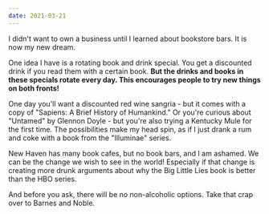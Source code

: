 ```yaml
---
date: 2021-03-21
---
```


I didn't want to own a business until I learned about bookstore bars. It is now my new dream.

One idea I have is a rotating book and drink special. You get a discounted drink if you read them with a certain book. **But the drinks and books in these specials rotate every day. This encourages people to try new things on both fronts!**

One day you'll want a discounted red wine sangria - but it comes with a copy of "Sapiens: A Brief History of Humankind." Or you're curious about "Untamed" by Glennon Doyle - but you're also trying a Kentucky Mule for the first time. The possibilities make my head spin, as if I just drank a rum and coke with a book from the "Illuminae" series.

New Haven has many book cafes, but no book bars, and I am ashamed. We can be the change we wish to see in the world! Especially if that change is creating more drunk arguments about why the Big Little Lies book is better than the HBO series.

And before you ask, there will be no non-alcoholic options. Take that crap over to Barnes and Noble.
